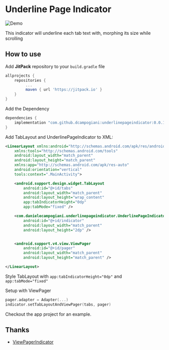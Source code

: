 # Underline Page Indicator

![Demo](https://github.com/dcampogiani/UnderlinePageIndicator/blob/master/demo.gif?raw=true)

This indicator will underline each tab text with, morphing its size while scrolling


## How to use

Add **JitPack** repository to your `build.gradle` file

``` gradle
allprojects {
	repositories {
	     ...
	     maven { url 'https://jitpack.io' }
	}
}
```

Add the Dependency 

``` gradle
dependencies {
    implementation "com.github.dcampogiani:underlinepageindicator:0.0.1"
}
```

Add TabLayout and UnderlinePageIndicator to XML:

```xml
<LinearLayout xmlns:android="http://schemas.android.com/apk/res/android"
    xmlns:tools="http://schemas.android.com/tools"
    android:layout_width="match_parent"
    android:layout_height="match_parent"
    xmlns:app="http://schemas.android.com/apk/res-auto"
    android:orientation="vertical"
    tools:context=".MainActivity">

    <android.support.design.widget.TabLayout
        android:id="@+id/tabs"
        android:layout_width="match_parent"
        android:layout_height="wrap_content"
        app:tabIndicatorHeight="0dp"
        app:tabMode="fixed" />

    <com.danielecampogiani.underlinepageindicator.UnderlinePageIndicator
        android:id="@+id/indicator"
        android:layout_width="match_parent"
        android:layout_height="2dp" />


    <android.support.v4.view.ViewPager
        android:id="@+id/pager"
        android:layout_width="match_parent"
        android:layout_height="match_parent" />

</LinearLayout>
```

Style TabLayout with ```app:tabIndicatorHeight="0dp"``` and  ```app:tabMode="fixed"```

Setup with ViewPager

```kotlin
pager.adapter = Adapter(...)
indicator.setTabLayoutAndViewPager(tabs, pager)
```

Checkout the app project for an example.

## Thanks
 - [ViewPagerIndicator](https://github.com/JakeWharton/ViewPagerIndicator)
